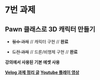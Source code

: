 # 7번 과제
## Pawn 클래스로 3D 캐릭터 만들기
- ~~필수 과제~~
// 캐릭터 구현
// **완료**

- ~~도전 과제~~
// 드론/비행체 구현
// **완료**

**강의에서 사용된 기본 에셋 사용**

[**Velog 과제 정리 글**](https://velog.io/@jjg4211/7%EB%B2%88-%EA%B3%BC%EC%A0%9C)
[**Youtube 플레이 영상**](https://www.youtube.com/watch?v=d8mlcwID5YY)
